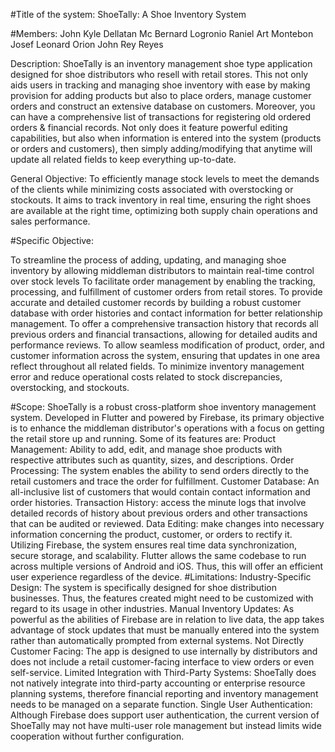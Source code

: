 #Title of the system: ShoeTally: A Shoe Inventory System

#Members: 
John Kyle Dellatan
Mc Bernard Logronio
Raniel Art Montebon
Josef Leonard Orion
John Rey Reyes


Description: ShoeTally is an inventory management shoe type application designed for shoe distributors who resell with retail stores. This not only aids users in tracking and managing shoe inventory with ease by making provision for adding products but also to place orders, manage customer orders and construct an extensive database on customers. Moreover, you can have a comprehensive list of transactions for registering old ordered orders & financial records. Not only does it feature powerful editing capabilities, but also when information is entered into the system (products or orders and customers), then simply adding/modifying that anytime will update all related fields to keep everything up-to-date.

General Objective: To efficiently manage stock levels to meet the demands of the clients while minimizing costs associated with overstocking or stockouts. It aims to track inventory in real time, ensuring the right shoes are available at the right time, optimizing both supply chain operations and sales performance.

#Specific Objective: 

To streamline the process of adding, updating, and managing shoe inventory by allowing middleman distributors to maintain real-time control over stock levels
To facilitate order management by enabling the tracking, processing, and fulfillment of customer orders from retail stores.
To provide accurate and detailed customer records by building a robust customer database with order histories and contact information for better relationship management.
To offer a comprehensive transaction history that records all previous orders and financial transactions, allowing for detailed audits and performance reviews.
To allow seamless modification of product, order, and customer information across the system, ensuring that updates in one area reflect throughout all related fields.
To minimize inventory management error and reduce operational costs related to stock discrepancies, overstocking, and stockouts.


#Scope: 
ShoeTally is a robust cross-platform shoe inventory management system. Developed in Flutter and powered by Firebase, its primary objective is to enhance the middleman distributor's operations with a focus on getting the retail store up and running. Some of its features are:
Product Management: Ability to add, edit, and manage shoe products with respective attributes such as quantity, sizes, and descriptions.
Order Processing: The system enables the ability to send orders directly to the retail customers and trace the order for fulfillment.
Customer Database: An all-inclusive list of customers that would contain contact information and order histories.
Transaction History: access the minute logs that involve detailed records of history about previous orders and other transactions that can be audited or reviewed.
Data Editing: make changes into necessary information concerning the product, customer, or orders to rectify it.
Utilizing Firebase, the system ensures real time data synchronization, secure storage, and scalability. Flutter allows the same codebase to run across multiple versions of Android and iOS. Thus, this will offer an efficient user experience regardless of the device.
#Limitations:
Industry-Specific Design: The system is specifically designed for shoe distribution businesses. Thus, the features created might need to be customized with regard to its usage in other industries.
Manual Inventory Updates: As powerful as the abilities of Firebase are in relation to live data, the app takes advantage of stock updates that must be manually entered into the system rather than automatically prompted from external systems.
Not Directly Customer Facing: The app is designed to use internally by distributors and does not include a retail customer-facing interface to view orders or even self-service.
Limited Integration with Third-Party Systems: ShoeTally does not natively integrate into third-party accounting or enterprise resource planning systems, therefore financial reporting and inventory management needs to be managed on a separate function.
Single User Authentication: Although Firebase does support user authentication, the current version of ShoeTally may not have multi-user role management but instead limits wide cooperation without further configuration.

